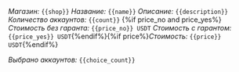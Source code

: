 *Магазин:* `{{shop}}`
*Название:* `{{name}}`
*Описание:* `{{description}}`
*Количество аккаунтов:* `{{count}}`
{%if price_no and price_yes%}*Стоимость без гаранта:* `{{price_no}} USDT`
*Стоимость с гарантом:* `{{price_yes}} USDT`{%endif%}{%if price%}*Стоимость:* `{{price}} USDT`{%endif%}

*Выбрано аккаунтов:* `{{choice_count}}`